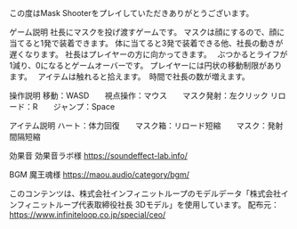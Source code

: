 この度はMask Shooterをプレイしていただきありがとうございます。



ゲーム説明
社長にマスクを投げ渡すゲームです。
マスクは顔にするので、顔に当てると1発で装着できます。
体に当てると3発で装着できる他、社長の動きが遅くなります。
社長はプレイヤーの方に向かってきます。　
ぶつかるとライフが1減り、0になるとゲームオーバーです。
プレイヤーには円状の移動制限があります。　
アイテムは触れると拾えます。　時間で社長の数が増えます。

操作説明
移動：WASD　　視点操作：マウス　　マスク発射：左クリック
リロード：R　　ジャンプ：Space

アイテム説明
ハート：体力回復　　マスク箱：リロード短縮　　マスク：発射間隔短縮



効果音
効果音ラボ様
https://soundeffect-lab.info/

BGM
魔王魂様
https://maou.audio/category/bgm/

このコンテンツは、株式会社インフィニットループのモデルデータ「株式会社インフィニットループ代表取締役社長 3Dモデル」を使用しています。
配布元：https://www.infiniteloop.co.jp/special/ceo/
